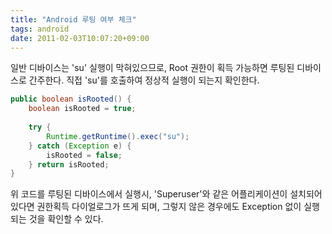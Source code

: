 ```yaml
---
title: "Android 루팅 여부 체크"
tags: android
date: 2011-02-03T10:07:20+09:00
---
```

  
일반 디바이스는 'su' 실행이 막혀있으므로, Root 권한이 획득 가능하면 루팅된 디바이스로 간주한다. 직접 'su'를 호출하여 정상적 실행이 되는지 확인한다.  
  
```java
public boolean isRooted() {
    boolean isRooted = true;
    
    try {
        Runtime.getRuntime().exec("su");
    } catch (Exception e) {
        isRooted = false;
    } return isRooted;
}
```

위 코드를 루팅된 디바이스에서 실행시, 'Superuser'와 같은 어플리케이션이 설치되어 있다면 권한획득 다이얼로그가 뜨게 되며, 그렇지 않은 경우에도 Exception 없이 실행되는 것을 확인할 수 있다.
